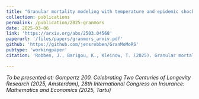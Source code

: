 ```yaml
---
title: "Granular mortality modeling with temperature and epidemic shocks: a three-state regime-switching approach"
collection: publications
permalink: /publication/2025-granmors
date: 2025-03-06
link: 'https://arxiv.org/abs/2503.04568'
paperurl: '/files/papers/granmors_arxiv.pdf'
github: 'https://github.com/jensrobben/GranMoMoRS'
pubtype: 'workingpaper'
citation: 'Robben, J., Barigou, K., Kleinow, T. (2025). Granular mortality modeling with temperature and epidemic shocks: a three-state regime-switching approach. arXiv preprint arXiv:2503.04568'

---
```


<i> To be presented at: Gompertz 200. Celebrating Two Centuries of Longevity Research (2025, Amsterdam), 28th International Congress on Insurance: Mathematics and Economics (2025, Tartu) </i>